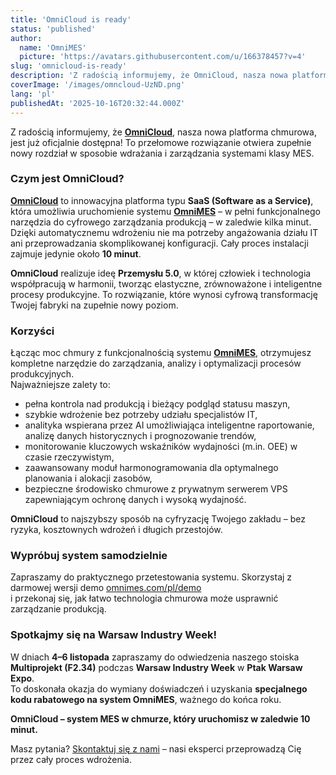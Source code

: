 ```yaml
---
title: 'OmniCloud is ready'
status: 'published'
author:
  name: 'OmniMES'
  picture: 'https://avatars.githubusercontent.com/u/166378457?v=4'
slug: 'omnicloud-is-ready'
description: 'Z radością informujemy, że OmniCloud, nasza nowa platforma chmurowa, jest już oficjalnie dostępna! To przełomowe rozwiązanie otwiera zupełnie nowy rozdział w sposobie wdrażania i zarządzania systemami klasy MES.'
coverImage: '/images/omncloud-UzND.png'
lang: 'pl'
publishedAt: '2025-10-16T20:32:44.000Z'
---
```


Z radością informujemy, że [**OmniCloud**](https://www.omnicloud.com), nasza nowa platforma chmurowa, jest już oficjalnie dostępna! To przełomowe rozwiązanie otwiera zupełnie nowy rozdział w sposobie wdrażania i zarządzania systemami klasy MES.

### Czym jest OmniCloud?

[**OmniCloud**](https://www.omnicloud.com) to innowacyjna platforma typu **SaaS (Software as a Service)**, która umożliwia uruchomienie systemu [**OmniMES**](https://www.omnimes.com) – w pełni funkcjonalnego narzędzia do cyfrowego zarządzania produkcją – w zaledwie kilka minut. Dzięki automatycznemu wdrożeniu nie ma potrzeby angażowania działu IT ani przeprowadzania skomplikowanej konfiguracji. Cały proces instalacji zajmuje jedynie około **10 minut**.

**OmniCloud** realizuje ideę **Przemysłu 5.0**, w której człowiek i technologia współpracują w harmonii, tworząc elastyczne, zrównoważone i inteligentne procesy produkcyjne. To rozwiązanie, które wynosi cyfrową transformację Twojej fabryki na zupełnie nowy poziom.

### Korzyści

Łącząc moc chmury z funkcjonalnością systemu [**OmniMES**](https://www.omnimes.com), otrzymujesz kompletne narzędzie do zarządzania, analizy i optymalizacji procesów produkcyjnych.\
Najważniejsze zalety to:

- pełna kontrola nad produkcją i bieżący podgląd statusu maszyn,
- szybkie wdrożenie bez potrzeby udziału specjalistów IT,
- analityka wspierana przez AI umożliwiająca inteligentne raportowanie, analizę danych historycznych i prognozowanie trendów,
- monitorowanie kluczowych wskaźników wydajności (m.in. OEE) w czasie rzeczywistym,
- zaawansowany moduł harmonogramowania dla optymalnego planowania i alokacji zasobów,
- bezpieczne środowisko chmurowe z prywatnym serwerem VPS zapewniającym ochronę danych i wysoką wydajność.

**OmniCloud** to najszybszy sposób na cyfryzację Twojego zakładu – bez ryzyka, kosztownych wdrożeń i długich przestojów.

### Wypróbuj system samodzielnie

Zapraszamy do praktycznego przetestowania systemu. Skorzystaj z darmowej wersji demo [omnimes.com/pl/demo](https://www.omnimes.com/pl/demo)\
i przekonaj się, jak łatwo technologia chmurowa może usprawnić zarządzanie produkcją.

### Spotkajmy się na Warsaw Industry Week!

W dniach **4–6 listopada** zapraszamy do odwiedzenia naszego stoiska **Multiprojekt (F2.34)** podczas **Warsaw Industry Week** w **Ptak Warsaw Expo**.\
To doskonała okazja do wymiany doświadczeń i uzyskania **specjalnego kodu rabatowego na system OmniMES**, ważnego do końca roku.

**OmniCloud – system MES w chmurze, który uruchomisz w zaledwie 10 minut.**

Masz pytania? [Skontaktuj się z nami](https://www.omnimes.com/pl/kontakt) – nasi eksperci przeprowadzą Cię przez cały proces wdrożenia.